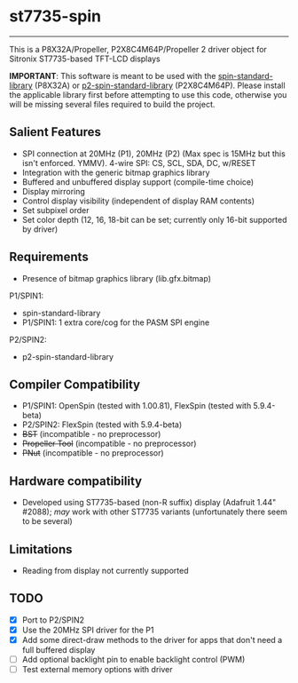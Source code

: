 # st7735-spin 
-------------

This is a P8X32A/Propeller, P2X8C4M64P/Propeller 2 driver object for Sitronix ST7735-based TFT-LCD displays

**IMPORTANT**: This software is meant to be used with the [spin-standard-library](https://github.com/avsa242/spin-standard-library) (P8X32A) or [p2-spin-standard-library](https://github.com/avsa242/p2-spin-standard-library) (P2X8C4M64P). Please install the applicable library first before attempting to use this code, otherwise you will be missing several files required to build the project.

## Salient Features

* SPI connection at 20MHz (P1), 20MHz (P2) (Max spec is 15MHz but this isn't enforced. YMMV). 4-wire SPI: CS, SCL, SDA, DC, w/RESET
* Integration with the generic bitmap graphics library
* Buffered and unbuffered display support (compile-time choice)
* Display mirroring
* Control display visibility (independent of display RAM contents)
* Set subpixel order
* Set color depth (12, 16, 18-bit can be set; currently only 16-bit supported by driver)

## Requirements

* Presence of bitmap graphics library (lib.gfx.bitmap)

P1/SPIN1:
* spin-standard-library
* P1/SPIN1: 1 extra core/cog for the PASM SPI engine

P2/SPIN2:
* p2-spin-standard-library

## Compiler Compatibility

* P1/SPIN1: OpenSpin (tested with 1.00.81), FlexSpin (tested with 5.9.4-beta)
* P2/SPIN2: FlexSpin (tested with 5.9.4-beta)
* ~~BST~~ (incompatible - no preprocessor)
* ~~Propeller Tool~~ (incompatible - no preprocessor)
* ~~PNut~~ (incompatible - no preprocessor)

## Hardware compatibility

* Developed using ST7735-based (non-R suffix) display (Adafruit 1.44" #2088); _may_ work with other ST7735 variants (unfortunately there seem to be several)

## Limitations

* Reading from display not currently supported

## TODO

- [x] Port to P2/SPIN2
- [x] Use the 20MHz SPI driver for the P1
- [x] Add some direct-draw methods to the driver for apps that don't need a full buffered display
- [ ] Add optional backlight pin to enable backlight control (PWM)
- [ ] Test external memory options with driver

